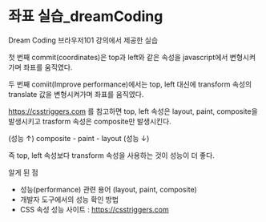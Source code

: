 # 좌표 실습\_dreamCoding

Dream Coding 브라우저101 강의에서 제공한 실습

첫 번째 commit(coordinates)은 top과 left와 같은 속성을 javascript에서 변형시켜가며 좌표를 움직였다.

두 번째 comiit(Improve performance)에서는 top, left 대신에 transform 속성의 translate 값을 변형시켜가며 좌표를 움직였다.

https://csstriggers.com 를 참고하면 top, left 속성은 layout, paint, composite을 발생시키고 trasform 속성은 composite만 발생시킨다.

(성능 ↑) composite - paint - layout (성능 ↓)

즉 top, left 속성보다 transform 속성을 사용하는 것이 성능이 더 좋다.

알게 된 점

- 성능(performance) 관련 용어 (layout, paint, composite)
- 개발자 도구에서의 성능 확인 방법
- CSS 속성 성능 사이트 : https://csstriggers.com
